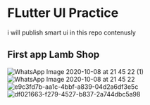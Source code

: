 # FLutter UI Practice 

i will publish smart ui in this repo contenusly 

## First app Lamb Shop
![WhatsApp Image 2020-10-08 at 21 45 22 (1)](https://user-images.githubusercontent.com/61664888/95507848-5a5ff980-09b2-11eb-9eb3-669483aa1c50.jpeg) 
![WhatsApp Image 2020-10-08 at 21 45 22](https://user-images.githubusercontent.com/61664888/95507892-6cda3300-09b2-11eb-8a75-a0e90fa7123d.jpeg)
![e9c3fd7b-aa1c-4bbf-a839-04d2a6df3e5c](https://user-images.githubusercontent.com/61664888/95634221-a92c9280-0a89-11eb-8d1a-872d1dfbfa35.jpg)
![df021663-f279-4527-b837-2a744dbc5a98](https://user-images.githubusercontent.com/61664888/95634223-aa5dbf80-0a89-11eb-8e68-0576548aa73f.jpg)


